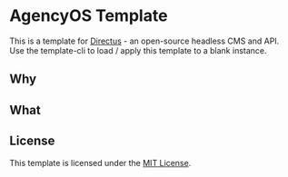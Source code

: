 # AgencyOS Template

This is a template for [Directus](https://directus.io/) - an open-source headless CMS and API. Use the template-cli to load / apply this template to a blank instance.

## Why

## What

## License

This template is licensed under the [MIT License](https://opensource.org/licenses/MIT).
